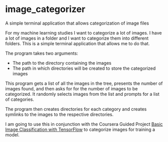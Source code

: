 # image_categorizer
A simple terminal application that allows categorization of image files

For my machine learning studies I want to categorize a lot of images. I have a lot of images in a folder and I want to categorize them into different folders. This is a simple terminal application that allows me to do that.

The program takes two arguments:

- The path to the directory containing the images
- The path in which directories will be created to store the categorized images


This program gets a list of all the images in the tree, presents the number of images found, and then asks for for the number of images to be categorized. 
It randomly selects images from the list and prompts for a list of categories.

The program then creates directories for each category and creates symlinks to the images to the respective directories.

I am going to use this in conjunction with the Coursera Guided Project [Basic Image Classification with TensorFlow](https://www.coursera.org/projects/tensorflow-beginner-basic-image-classification) to categorize images for training a model.

